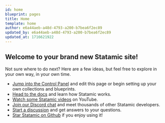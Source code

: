 ```yaml
---
id: home
blueprint: pages
title: Home
template: home
author: e6a44aeb-a48d-4793-a200-b7bea6f2ec89
updated_by: e6a44aeb-a48d-4793-a200-b7bea6f2ec89
updated_at: 1716621922
---
```

## Welcome to your brand new Statamic site!

Not sure where to do next? Here are a few ideas, but feel free to explore in your own way, in your own time.

- [Jump into the Control Panel](/cp) and edit this page or begin setting up your own collections and blueprints.
- [Head to the docs](https://statamic.dev) and learn how Statamic works.
- [Watch some Statamic videos](https://youtube.com/statamic) on YouTube.
- [Join our Discord chat](https://statamic.com/discord) and meet thousands of other Statamic developers.
- [Start a discussion](https://github.com/statamic/cms/discussions) and get answers to your questions.
- [Star Statamic on Github](https://github.com/statamic/cms) if you enjoy using it!